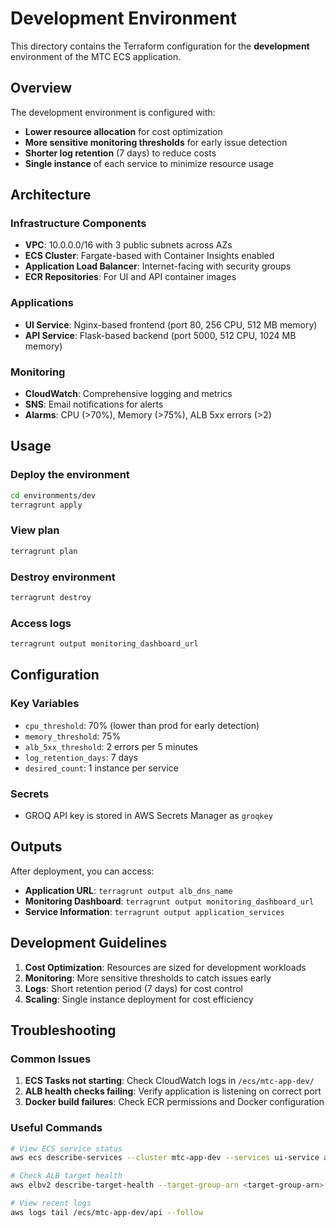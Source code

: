 # Development Environment

This directory contains the Terraform configuration for the **development** environment of the MTC ECS application.

## Overview

The development environment is configured with:
- **Lower resource allocation** for cost optimization
- **More sensitive monitoring thresholds** for early issue detection
- **Shorter log retention** (7 days) to reduce costs
- **Single instance** of each service to minimize resource usage

## Architecture

### Infrastructure Components
- **VPC**: 10.0.0.0/16 with 3 public subnets across AZs
- **ECS Cluster**: Fargate-based with Container Insights enabled
- **Application Load Balancer**: Internet-facing with security groups
- **ECR Repositories**: For UI and API container images

### Applications
- **UI Service**: Nginx-based frontend (port 80, 256 CPU, 512 MB memory)
- **API Service**: Flask-based backend (port 5000, 512 CPU, 1024 MB memory)

### Monitoring
- **CloudWatch**: Comprehensive logging and metrics
- **SNS**: Email notifications for alerts
- **Alarms**: CPU (>70%), Memory (>75%), ALB 5xx errors (>2)

## Usage

### Deploy the environment
```bash
cd environments/dev
terragrunt apply
```

### View plan
```bash
terragrunt plan
```

### Destroy environment
```bash
terragrunt destroy
```

### Access logs
```bash
terragrunt output monitoring_dashboard_url
```

## Configuration

### Key Variables
- `cpu_threshold`: 70% (lower than prod for early detection)
- `memory_threshold`: 75%
- `alb_5xx_threshold`: 2 errors per 5 minutes
- `log_retention_days`: 7 days
- `desired_count`: 1 instance per service

### Secrets
- GROQ API key is stored in AWS Secrets Manager as `groqkey`

## Outputs

After deployment, you can access:
- **Application URL**: `terragrunt output alb_dns_name`
- **Monitoring Dashboard**: `terragrunt output monitoring_dashboard_url`
- **Service Information**: `terragrunt output application_services`

## Development Guidelines

1. **Cost Optimization**: Resources are sized for development workloads
2. **Monitoring**: More sensitive thresholds to catch issues early
3. **Logs**: Short retention period (7 days) for cost control
4. **Scaling**: Single instance deployment for cost efficiency

## Troubleshooting

### Common Issues
1. **ECS Tasks not starting**: Check CloudWatch logs in `/ecs/mtc-app-dev/`
2. **ALB health checks failing**: Verify application is listening on correct port
3. **Docker build failures**: Check ECR permissions and Docker configuration

### Useful Commands
```bash
# View ECS service status
aws ecs describe-services --cluster mtc-app-dev --services ui-service api-service

# Check ALB target health
aws elbv2 describe-target-health --target-group-arn <target-group-arn>

# View recent logs
aws logs tail /ecs/mtc-app-dev/api --follow
```
